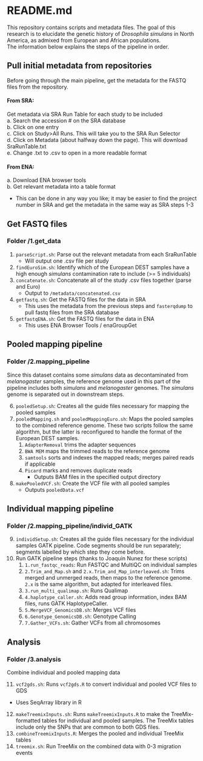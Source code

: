 # README.md

This repository contains scripts and metadata files. The goal
of this research is to elucidate the genetic history of _Drosophila simulans_
in North America, as admixed from European and African populations.
<br>
The information below explains the steps of the pipeline in order.

## Pull initial metadata from repositories
Before going through the main pipeline, get the metadata for the FASTQ files
from the repository.
#### From SRA:
Get metadata via SRA Run Table for each study to be included <br>
a. Search the accession # on the SRA database <br>
b. Click on one entry<br>
c. Click on Study>All Runs. This will take you to the SRA Run Selector<br>
d. Click on Metadata (about halfway down the page). This will download SraRunTable.txt<br>
e. Change .txt to .csv to open in a more readable format<br>

#### From ENA:
a. Download ENA browser tools<br>
b. Get relevant metadata into a table format
   - This can be done in any way you like; it may be easier to find the project number in SRA and get the metadata in the same way as SRA steps 1-3

## Get FASTQ files
### Folder /1.get_data

1. `parseScript.sh`: Parse out the relevant metadata from each SraRunTable
   - Will output one .csv file per study
2. `findEuroSim.sh`: Identify which of the European DEST samples have a high enough _simulans_ contamination rate to include (>= 5 individuals)
3. `concatenate.sh`: Concatenate all of the study .csv files together (parse and Euro)
   - Output to `/metadata/concatenated.csv`
4. `getfastq.sh`: Get the FASTQ files for the data in SRA
   - This uses the metadata from the previous steps and `fasterqdump` to pull fastq files from the SRA database
5. `getfastqENA.sh`: Get the FASTQ files for the data in ENA
   - This uses ENA Browser Tools / enaGroupGet

## Pooled mapping pipeline
### Folder /2.mapping_pipeline
Since this dataset contains some _simulans_ data as decontaminated from _melanogaster_ samples, the reference genome used in this part of the pipeline includes both _simulans_ and _melanogaster_ genomes. The _simulans_ genome is separated out in downstream steps.

6. `pooledSetup.sh`: Creates all the guide files necessary for mapping the pooled samples
7. `pooledMapping.sh` and `pooledMappingEuro.sh`: Maps the pooled samples to the combined reference genome. These two scripts follow the same algorithm, but the latter is reconfigured to handle the format of the European DEST samples.
   1. `AdapterRemoval` trims the adapter sequences
   2. `BWA MEM` maps the trimmed reads to the reference genome
   3. `samtools` sorts and indexes the mapped reads; merges paired reads if applicable
   4. `Picard` marks and removes duplicate reads
      - Outputs BAM files in the specified output directory
8. `makePooledVCF.sh`: Create the VCF file with all pooled samples
   - Outputs `pooledData.vcf`

## Individual mapping pipeline
### Folder /2.mapping_pipeline/individ_GATK

9. `individSetup.sh`: Creates all the guide files necessary for the individual samples GATK pipeline. Code segments should be run separately; segments labelled by which step they come before.
10. Run GATK pipeline steps (thanks to Joaquin Nunez for these scripts)
    1. `1.run_fastqc_reads`: Run FASTQC and MultiQC on individual samples
    2. `2.Trim_and_Map.sh` and `2.x.Trim_and_Map_interleaved.sh`: Trims merged and unmerged reads, then maps to the reference genome. `2.x` is the same algorithm, but adapted for interleaved files.
    3. `3.run_multi_qualimap.sh`: Runs Qualimap
    4. `4.haplotype_caller.sh`: Adds read group information, index BAM files, runs GATK HaplotypeCaller.
    5. `5.MergeVCF_GenomicsDB.sh`: Merges VCF files
    6. `6.Genotype_GenomicsDB.sh`: Genotype Calling
    7. `7.Gather_VCFs.sh`: Gather VCFs from all chromosomes

## Analysis
### Folder /3.analysis
Combine individual and pooled mapping data

11. `vcf2gds.sh`: Runs `vcf2gds.R` to convert individual and pooled VCF files to GDS
   - Uses SeqArray library in R
12. `makeTreemixInputs.sh`: Runs `makeTreemixInputs.R` to make the TreeMix-formatted tables for individual and pooled samples. The TreeMix tables include only the SNPs that are common to both GDS files.
13. `combineTreemixInputs.R`: Merges the pooled and individual TreeMix tables
14. `treemix.sh`: Run TreeMix on the combined data with 0-3 migration events 
